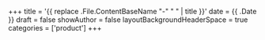 +++
title = '{{ replace .File.ContentBaseName "-" " " | title }}'
date = {{ .Date }}
draft = false
showAuthor = false
layoutBackgroundHeaderSpace = true
categories = ['product']
+++

